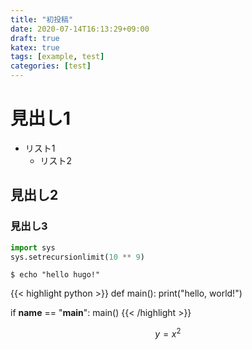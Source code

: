 ```yaml
---
title: "初投稿"
date: 2020-07-14T16:13:29+09:00
draft: true
katex: true
tags: [example, test]
categories: [test]
---
```


# 見出し1

* リスト1
    * リスト2

## 見出し2

### 見出し3

```python
import sys
sys.setrecursionlimit(10 ** 9)
```

```shell
$ echo "hello hugo!"
```

{{< highlight python >}}
def main():
    print("hello, world!")

if __name__ == "__main__":
    main()
{{< /highlight >}}

$$
    y = x^2
$$
